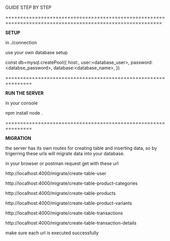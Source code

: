 

GUIDE STEP BY STEP



===========================================================================================================

**SETUP**

in ./connection

use your own database setup

const db=mysql.createPool({
    host:<localhost>,
    user:<database_user>,
    password:<databse_password>,
    database:<database_name>,
})

===============================================================

**RUN THE SERVER**

in your console

npm install
node .

===============================================================

**MIGRATION**

the server has its own routes for creating table and inserting data, so by trigerring these urls will migrate data into your database.


in your browser or postman request get with these url


http://localhost:4000/migrate/create-table-user

http://localhost:4000/migrate/create-table-product-categories

http://localhost:4000/migrate/create-table-products

http://localhost:4000/migrate/create-table-product-variants

http://localhost:4000/migrate/create-table-transactions

http://localhost:4000/migrate/create-table-transaction-details



make sure each url is executed successfully








